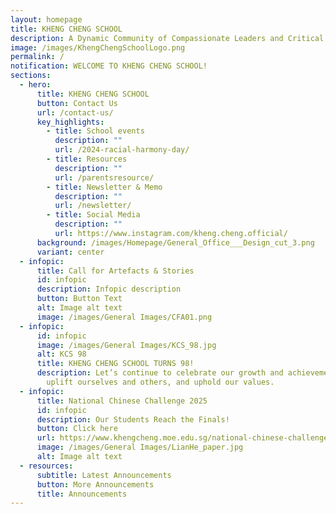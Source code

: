 ```yaml
---
layout: homepage
title: KHENG CHENG SCHOOL
description: A Dynamic Community of Compassionate Leaders and Critical Thinkers.
image: /images/KhengChengSchoolLogo.png
permalink: /
notification: WELCOME TO KHENG CHENG SCHOOL!
sections:
  - hero:
      title: KHENG CHENG SCHOOL
      button: Contact Us
      url: /contact-us/
      key_highlights:
        - title: School events
          description: ""
          url: /2024-racial-harmony-day/
        - title: Resources
          description: ""
          url: /parentsresource/
        - title: Newsletter & Memo
          description: ""
          url: /newsletter/
        - title: Social Media
          description: ""
          url: https://www.instagram.com/kheng.cheng.official/
      background: /images/Homepage/General_Office___Design_cut_3.png
      variant: center
  - infopic:
      title: Call for Artefacts & Stories
      id: infopic
      description: Infopic description
      button: Button Text
      alt: Image alt text
      image: /images/General Images/CFA01.png
  - infopic:
      id: infopic
      image: /images/General Images/KCS_98.jpg
      alt: KCS 98
      title: KHENG CHENG SCHOOL TURNS 98!
      description: Let’s continue to celebrate our growth and achievements as we
        uplift ourselves and others, and uphold our values.
  - infopic:
      title: National Chinese Challenge 2025
      id: infopic
      description: Our Students Reach the Finals!
      button: Click here
      url: https://www.khengcheng.moe.edu.sg/national-chinese-challenge-2025/
      image: /images/General Images/LianHe_paper.jpg
      alt: Image alt text
  - resources:
      subtitle: Latest Announcements
      button: More Announcements
      title: Announcements
---
```

